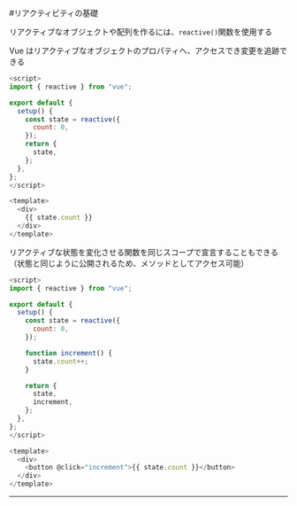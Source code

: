 #リアクティビティの基礎

リアクティブなオブジェクトや配列を作るには、`reactive()`関数を使用する

Vue はリアクティブなオブジェクトのプロパティへ、アクセスでき変更を追跡できる

```js
<script>
import { reactive } from "vue";

export default {
  setup() {
    const state = reactive({
      count: 0,
    });
    return {
      state,
    };
  },
};
</script>

<template>
  <div>
    {{ state.count }}
  </div>
</template>
```

リアクティブな状態を変化させる関数を同じスコープで宣言することもできる（状態と同じように公開されるため、メソッドとしてアクセス可能）

```js
<script>
import { reactive } from "vue";

export default {
  setup() {
    const state = reactive({
      count: 0,
    });

    function increment() {
      state.count++;
    }

    return {
      state,
      increment,
    };
  },
};
</script>

<template>
  <div>
    <button @click="increment">{{ state.count }}</button>
  </div>
</template>
```

---

## <script setup>

`setup()`関数を使って手動で状態やメソッドを取り扱うと冗長化する恐れがある

SFC を利用する場合は`<script setup>`を使用する事で大幅に簡略化することができる

```
<script setup>
import { reactive } from "vue";

const state = reactive({
  count: 0,
});

function increment() {
  state.count++;
}
</script>

<template>
  <button @click="increment">
    {{ state.count }}
  </button>
</template>
```

トップレベルのインポートと、`<script setup>`で宣言された変数は、同じコンポーネントのテンプレートで自動的に利用できるようになる

---

## DOM 更新のタイミング

リアクティブな状態を変化させると、DOM は自動的に更新されるが、その更新は同期的ではない

Vue は更新サイクルの next tick まで更新をバッファリングし、どれだけ状態を変化させても 1 度だけ更新されることを保証してくれる

状態が変化されたあとの DOM 更新を待つため、`nextTick()`というグローバル API を利用できる

## ディープなリアクティビティ―

Vue では、状態はデフォルトでリアクティビティである

入れ子になっている配列やオブジェクトが変化された場合も変更が検出される

```js
<script setup>
import { reactive } from "vue";

const obj = reactive({
  nested: {
    count: 0,
  },
  arr: ["foo", "bar"],
});

function mutateDeeply() {
  obj.nested.count++;
  obj.arr.push("baz");
}
</script>

<template>
  <button @click="mutateDeeply">{{ obj.arr }}</button>
</template>

```

---

## リアクティブプロキシと独自

`reactive()`関数を使用する上で注意すべきなのは、`reactive()`関数の戻り値が元のオブジェクトのプロキシである（つまり、元のオブジェクトと等しくない）ということである

元のオブジェクトがリアクティブになるのではなく、元のオブジェクトのプロキシがリアクティブになるということなので、元のオブジェクトを変更しても DOM の更新は行われない

```vue
<script setup>
import { reactive } from "vue";

const rawObject = {
  count: 0,
};
const proxyObject = reactive(rawObject);
</script>

<template>
  <div>{{ proxyObject === rawObject ? "same" : "not same" }}</div>
</template>
```

また、元のオブジェクトのプロキシに対して改めて`reactive()`関数を呼び出すと、元のプロキシと等しいプロキシが返される

```vue
<script setup>
import { reactive } from "vue";

const rawObj = {
  count: 0,
};
const proxyObj = reactive(rawObj);
</script>

<template>
  <div>
    proxyObj and rawObj are
    {{ proxyObj === rawObj ? "same" : "not same" }}
  </div>
  <div>
    reactive(proxyObj) and proxyObj are
    {{ reactive(proxyObj) === proxyObj ? "same" : "not same" }}
  </div>
</template>
```

上記のルールはネストされたオブジェクトにも適用されるものである

---
